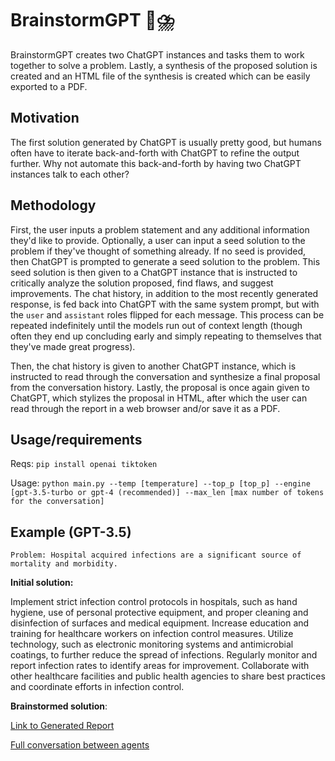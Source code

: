 # BrainstormGPT 🧠⛈️
BrainstormGPT creates two ChatGPT instances and tasks them to work together to solve a problem. Lastly, a synthesis of the proposed solution is created and an HTML file of the synthesis is created which can be easily exported to a PDF.

## Motivation
The first solution generated by ChatGPT is usually pretty good, but humans often have to iterate back-and-forth with ChatGPT to refine the output further. Why not automate this back-and-forth by having two ChatGPT instances talk to each other?

## Methodology
First, the user inputs a problem statement and any additional information they'd like to provide. Optionally, a user can input a seed solution to the problem if they've thought of something already. If no seed is provided, then ChatGPT is prompted to generate a seed solution to the problem. This seed solution is then given to a ChatGPT instance that is instructed to critically analyze the solution proposed, find flaws, and suggest improvements. The chat history, in addition to the most recently generated response, is fed back into ChatGPT with the same system prompt, but with the `user` and `assistant` roles flipped for each message. This process can be repeated indefinitely until the models run out of context length (though often they end up concluding early and simply repeating to themselves that they've made great progress).

Then, the chat history is given to another ChatGPT instance, which is instructed to read through the conversation and synthesize a final proposal from the conversation history. Lastly, the proposal is once again given to ChatGPT, which stylizes the proposal in HTML, after which the user can read through the report in a web browser and/or save it as a PDF.

## Usage/requirements
Reqs:
`pip install openai tiktoken`

Usage:
`python main.py --temp [temperature] --top_p [top_p] --engine [gpt-3.5-turbo or gpt-4 (recommended)] --max_len [max number of tokens for the conversation]`

## Example (GPT-3.5)
`Problem: Hospital acquired infections are a significant source of mortality and morbidity.`

**Initial solution:**
  
Implement strict infection control protocols in hospitals, such as hand hygiene, use of personal protective equipment, and proper cleaning and disinfection of surfaces and medical equipment. Increase education and training for healthcare workers on infection control measures. Utilize technology, such as electronic monitoring systems and antimicrobial coatings, to further reduce the spread of infections. Regularly monitor and report infection rates to identify areas for improvement. Collaborate with other healthcare facilities and public health agencies to share best practices and coordinate efforts in infection control.

**Brainstormed solution**:

[Link to Generated Report](example.pdf)

[Full conversation between agents](conversation.txt)
